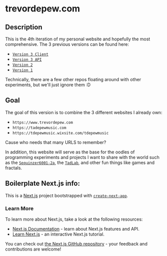 # trevordepew.com
## Description
This is the 4th iteration of my personal website and hopefully the most comprehensive. The 3 previous versions can be found here:
- [`Version 3 Client`](https://github.com/tdep/tdep-tadlab-client)
- [`Version 3 API`](https://github.com/tdep/tdep-tadlab-api)
- [`Version 2`](https://github.com/tdep/portfolio-site-v2)
- [`Version 1`](https://github.com/tdep/trevor-depew-portfolio)

Technically, there are a few other repos floating around with other experiments, but we'll just ignore them :D

## Goal
The goal of this version is to combine the 3 different websites I already own:
- `https://www.trevordepew.com`
- `https://tadepewmusic.com`
- `https://tdepewmusic.wixsite.com/tdepewmusic`

Cause who needs that many URLS to remember?

In addition, this website will serve as the base for the oodles of programming experiments and projects I want to share
with the world such as the [`Sequinzer6001-2a`](https://github.com/tdep/Sequinzer-6001-2a), the [`TadLab`](https://github.com/tdep/tadlab),
and other fun things like games and fractals.

## Boilerplate Next.js info:

This is a [Next.js](https://nextjs.org/) project bootstrapped with [`create-next-app`](https://github.com/vercel/next.js/tree/canary/packages/create-next-app).

### Learn More

To learn more about Next.js, take a look at the following resources:

- [Next.js Documentation](https://nextjs.org/docs) - learn about Next.js features and API.
- [Learn Next.js](https://nextjs.org/learn) - an interactive Next.js tutorial.

You can check out [the Next.js GitHub repository](https://github.com/vercel/next.js/) - your feedback and contributions are welcome!
